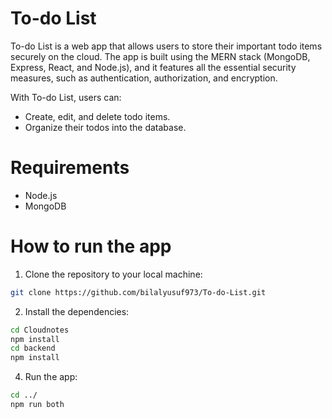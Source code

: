 # To-do List

To-do List is a web app that allows users to store their important todo items securely on the cloud. The app is built using the MERN stack (MongoDB, Express, React, and Node.js), and it features all the essential security measures, such as authentication, authorization, and encryption.

With To-do List, users can:

* Create, edit, and delete todo items.
* Organize their todos into the database.

# Requirements

* Node.js
* MongoDB

# How to run the app

1. Clone the repository to your local machine:
```bash
git clone https://github.com/bilalyusuf973/To-do-List.git
```
2. Install the dependencies:
```bash
cd Cloudnotes
npm install
cd backend
npm install
```

4. Run the app:
```bash
cd ../
npm run both
```
